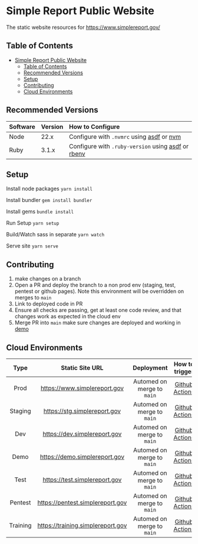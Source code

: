 # Simple Report Public Website

The static website resources for https://www.simplereport.gov/

## Table of Contents
- [Simple Report Public Website](#simple-report-public-website)
  - [Table of Contents](#table-of-contents)
  - [Recommended Versions](#recommended-versions)
  - [Setup](#setup)
  - [Contributing](#contributing)
  - [Cloud Environments](#cloud-environments)

## Recommended Versions

| Software | Version | How to Configure |
| :- |:--------| :- |
| Node | 22.x    | Configure with `.nvmrc` using [asdf](https://asdf-vm.com/guide/getting-started.html#_2-download-asdf) or [nvm](https://github.com/nvm-sh/nvm) |
| Ruby | 3.1.x   | Configure with `.ruby-version` using [asdf](https://asdf-vm.com/guide/getting-started.html#_2-download-asdf) or [rbenv](https://github.com/rbenv/rbenv) |

## Setup
Install node packages
`yarn install`

Install bundler
`gem install bundler`

Install gems
`bundle install`

Run Setup
`yarn setup`

Build/Watch sass in separate
`yarn watch`

Serve site
`yarn serve`

## Contributing
1. make changes on a branch
2. Open a PR and deploy the branch to a non prod env (staging, test, pentest or github pages). Note this environment will be overridden on merges to `main`
3. Link to deployed code in PR
4. Ensure all checks are passing, get at least one code review, and that changes work as expected in the cloud env
5. Merge PR into `main` make sure changes are deployed and working in [demo](https://demo.simplereport.gov)

## Cloud Environments
**Type**|**Static Site URL**|**Deployment**|**How to trigger**
:-----:|:-----:|:-----:|:-----:
Prod|https://www.simplereport.gov|Automed on merge to `main`|[Github Actions](#manually-trigger-deploy)
Staging|https://stg.simplereport.gov|Automed on merge to `main`|[Github Actions](#manually-trigger-deploy)
Dev|https://dev.simplereport.gov|Automed on merge to `main`|[Github Actions](#manually-trigger-deploy)
Demo|https://demo.simplereport.gov|Automed on merge to `main`|[Github Actions](#manually-trigger-deploy)
Test|https://test.simplereport.gov|Automed on merge to `main`|[Github Actions](#manually-trigger-deploy)
Pentest|https://pentest.simplereport.gov|Automed on merge to `main`|[Github Actions](#manually-trigger-deploy)
Training|https://training.simplereport.gov|Automed on merge to `main`|[Github Actions](#manually-trigger-deploy)
